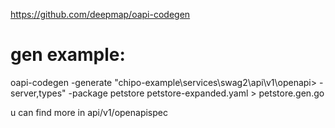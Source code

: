 https://github.com/deepmap/oapi-codegen 

# gen example:  
oapi-codegen -generate "chipo-example\services\swag2\api\v1\openapi>     -server,types" -package petstore petstore-expanded.yaml > petstore.gen.go  

u can find more in api/v1/openapispec